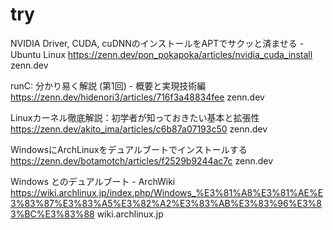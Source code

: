 # try

NVIDIA Driver, CUDA, cuDNNのインストールをAPTでサクッと済ませる - Ubuntu Linux
https://zenn.dev/pon_pokapoka/articles/nvidia_cuda_install
zenn.dev


runC: 分かり易く解説 (第1回) - 概要と実現技術編
https://zenn.dev/hidenori3/articles/716f3a48834fee
zenn.dev


Linuxカーネル徹底解説：初学者が知っておきたい基本と拡張性
https://zenn.dev/akito_ima/articles/c6b87a07193c50
zenn.dev


WindowsにArchLinuxをデュアルブートでインストールする
https://zenn.dev/botamotch/articles/f2529b9244ac7c
zenn.dev


Windows とのデュアルブート - ArchWiki
https://wiki.archlinux.jp/index.php/Windows_%E3%81%A8%E3%81%AE%E3%83%87%E3%83%A5%E3%82%A2%E3%83%AB%E3%83%96%E3%83%BC%E3%83%88
wiki.archlinux.jp
